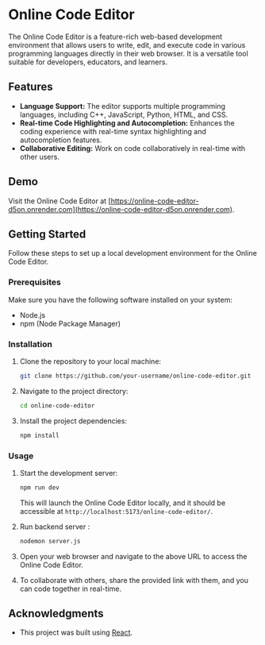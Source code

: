 
# Online Code Editor

The Online Code Editor is a feature-rich web-based development environment that allows users to write, edit, and execute code in various programming languages directly in their web browser. It is a versatile tool suitable for developers, educators, and learners.

## Features

- **Language Support:** The editor supports multiple programming languages, including C++, JavaScript, Python, HTML, and CSS.
- **Real-time Code Highlighting and Autocompletion:** Enhances the coding experience with real-time syntax highlighting and autocompletion features.
- **Collaborative Editing:** Work on code collaboratively in real-time with other users.

## Demo

Visit the Online Code Editor at [https://online-code-editor-d5on.onrender.com](https://online-code-editor-d5on.onrender.com).

## Getting Started

Follow these steps to set up a local development environment for the Online Code Editor.

### Prerequisites

Make sure you have the following software installed on your system:

- Node.js
- npm (Node Package Manager)

### Installation

1. Clone the repository to your local machine:

    ```bash
    git clone https://github.com/your-username/online-code-editor.git
    ```

2. Navigate to the project directory:

    ```bash
    cd online-code-editor
    ```

3. Install the project dependencies:

    ```bash
    npm install
    ```

### Usage

1. Start the development server:

    ```bash
    npm run dev
    ```

   This will launch the Online Code Editor locally, and it should be accessible at `http://localhost:5173/online-code-editor/`.

2. Run backend server :

    ```bash
    nodemon server.js
    ```

3. Open your web browser and navigate to the above URL to access the Online Code Editor.

4. To collaborate with others, share the provided link with them, and you can code together in real-time.


## Acknowledgments

- This project was built using [React](https://reactjs.org/).
